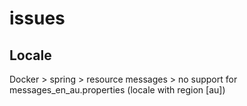 # issues

## Locale

Docker &gt; spring &gt; resource messages &gt; no support for messages\_en\_au.properties \(locale with region \[au\]\)

